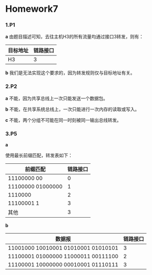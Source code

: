 <h1>Homework7</h1>

### 1.P1

**a**
由题目描述可知，去往主机H3的所有流量均通过接口3转发，则有：

| 目标地址 | 链路接口 |
| -------- | -------- |
| H3       | 3        |

**b**
我们是无法实现这个要求的，因为转发规则仅与目标地址有关。

### 2.P2

**a**
不能，因为共享总线上一次只能发送一个数据包。

**b**
不能，在共享系统总线上，一次只能进行一次内存的读取或写入。

**c**
不能，两个分组不可能在同一时刻被同一输出总线转发。

### 3.P5

**a**

使用最长前缀匹配，转发表如下：

| 前缀匹配          | 链路接口 |
| ----------------- | :------- |
| 11100000 00       | 0        |
| 11100000 01000000 | 1        |
| 1110000           | 2        |
| 11100001 1        | 3        |
| 其他              | 3        |

**b**

| 数据报                              | 链路接口 |
| ----------------------------------- | -------- |
| 11001000 10010001 01010001 01010101 | 3        |
| 11100001 01000000 11000011 00111100 | 2        |
| 11100001 10000000 00010001 01110111 | 3        |

